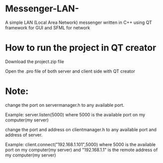 # Messenger-LAN-
A simple LAN (Local Area Network) messenger written in C++ using QT framework for GUI and SFML for network

# How to run the project in QT creator
Download the project.zip file

Open the .pro file of both server and client side with QT creator

# Note: 

change the port on servermanager.h to any available port.

Example: server.listen(5000) where 5000 is the available port on my computer(my server)

change the port and address on clientmanager.h to any available port and address of server.

Example: client.connect("192.168.1.101",5000) where 5000 is the available port on my computer(my server) and "192.168.1.1" is the
remote address of my computer(my server)



